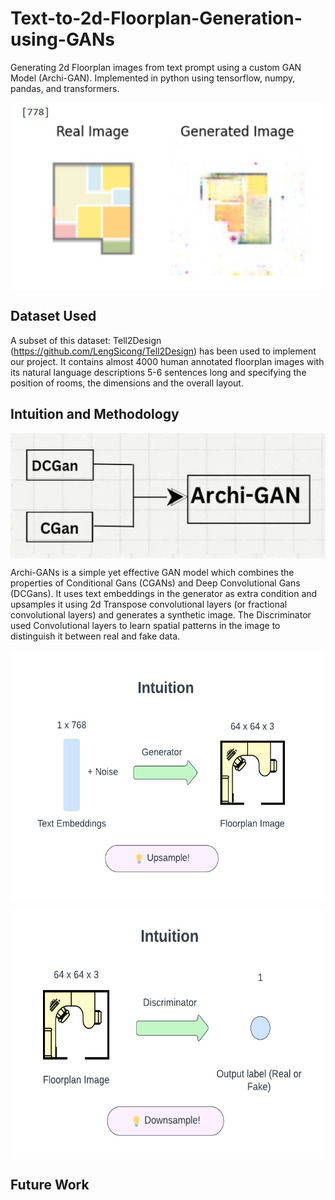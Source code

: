# Text-to-2d-Floorplan-Generation-using-GANs
Generating 2d Floorplan images from text prompt using a custom GAN Model (Archi-GAN). Implemented in python using tensorflow, numpy, pandas, and transformers.

<a href="https://github.com/Harsh-Ratna/Text-to-2d-Floorplan-Generation-using-GANs/blob/main/output%20images/real_vs_generated.jpg?raw=true" target="blank"><img align="center" src="https://github.com/Harsh-Ratna/Text-to-2d-Floorplan-Generation-using-GANs/blob/main/output%20images/real_vs_generated.jpg?raw=true" height="300" /></a>

## Dataset Used
A subset of this dataset: Tell2Design (https://github.com/LengSicong/Tell2Design) has been used to implement our project. 
It contains almost 4000 human annotated floorplan images with its natural language descriptions 5-6 sentences long and specifying the position of rooms, the dimensions and the overall layout.

## Intuition and Methodology
<a href="https://github.com/Harsh-Ratna/Text-to-2d-Floorplan-Generation-using-GANs/blob/main/diagrams/Archi_gan_simple.png?raw=true" target="blank"><img align="center" src="https://github.com/Harsh-Ratna/Text-to-2d-Floorplan-Generation-using-GANs/blob/main/diagrams/Archi_gan_simple.png?raw=true" height="200" /></a>

Archi-GANs is a simple yet effective GAN model which  combines the properties of Conditional Gans (CGANs) and Deep Convolutional Gans (DCGans). It uses text embeddings in the generator as extra condition and upsamples it using 2d Transpose convolutional layers (or fractional convolutional layers) and generates a synthetic image.
The Discriminator used Convolutional layers to learn spatial patterns in the image to distinguish it between real and fake data.

<a href="https://github.com/Harsh-Ratna/Text-to-2d-Floorplan-Generation-using-GANs/blob/main/diagrams/generator_logic_diagram.png?raw=true" target="blank"><img align="center" src="https://github.com/Harsh-Ratna/Text-to-2d-Floorplan-Generation-using-GANs/blob/main/diagrams/generator_logic_diagram.png?raw=true" height="400" /></a>

<a href="https://github.com/Harsh-Ratna/Text-to-2d-Floorplan-Generation-using-GANs/blob/main/diagrams/discriminator_logic_diagram.png?raw=true" target="blank"><img align="center" src="https://github.com/Harsh-Ratna/Text-to-2d-Floorplan-Generation-using-GANs/blob/main/diagrams/discriminator_logic_diagram.png?raw=true" height="400" /></a>

## Future Work
